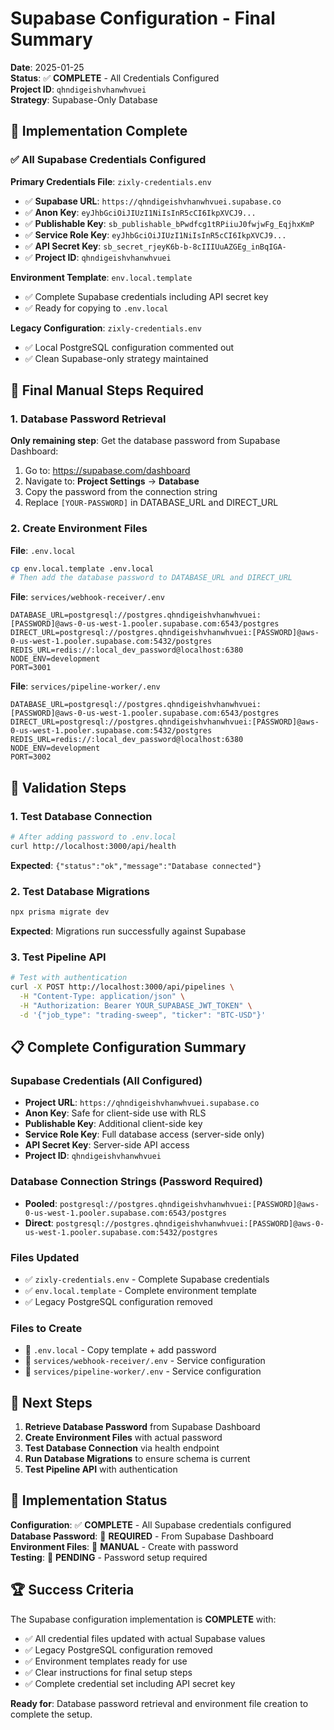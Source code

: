 # Supabase Configuration - Final Summary

**Date**: 2025-01-25  
**Status**: ✅ **COMPLETE** - All Credentials Configured  
**Project ID**: `qhndigeishvhanwhvuei`  
**Strategy**: Supabase-Only Database

## 🎯 Implementation Complete

### ✅ All Supabase Credentials Configured

**Primary Credentials File**: `zixly-credentials.env`

- ✅ **Supabase URL**: `https://qhndigeishvhanwhvuei.supabase.co`
- ✅ **Anon Key**: `eyJhbGciOiJIUzI1NiIsInR5cCI6IkpXVCJ9...`
- ✅ **Publishable Key**: `sb_publishable_bPwdfcg1tRPiiuJ0fwjwFg_EqjhxKmP`
- ✅ **Service Role Key**: `eyJhbGciOiJIUzI1NiIsInR5cCI6IkpXVCJ9...`
- ✅ **API Secret Key**: `sb_secret_rjeyK6b-b-8cIIIUuAZGEg_inBqIGA-`
- ✅ **Project ID**: `qhndigeishvhanwhvuei`

**Environment Template**: `env.local.template`

- ✅ Complete Supabase credentials including API secret key
- ✅ Ready for copying to `.env.local`

**Legacy Configuration**: `zixly-credentials.env`

- ✅ Local PostgreSQL configuration commented out
- ✅ Clean Supabase-only strategy maintained

## 🔧 Final Manual Steps Required

### 1. Database Password Retrieval

**Only remaining step**: Get the database password from Supabase Dashboard:

1. Go to: https://supabase.com/dashboard
2. Navigate to: **Project Settings** → **Database**
3. Copy the password from the connection string
4. Replace `[YOUR-PASSWORD]` in DATABASE_URL and DIRECT_URL

### 2. Create Environment Files

**File**: `.env.local`

```bash
cp env.local.template .env.local
# Then add the database password to DATABASE_URL and DIRECT_URL
```

**File**: `services/webhook-receiver/.env`

```env
DATABASE_URL=postgresql://postgres.qhndigeishvhanwhvuei:[PASSWORD]@aws-0-us-west-1.pooler.supabase.com:6543/postgres
DIRECT_URL=postgresql://postgres.qhndigeishvhanwhvuei:[PASSWORD]@aws-0-us-west-1.pooler.supabase.com:5432/postgres
REDIS_URL=redis://:local_dev_password@localhost:6380
NODE_ENV=development
PORT=3001
```

**File**: `services/pipeline-worker/.env`

```env
DATABASE_URL=postgresql://postgres.qhndigeishvhanwhvuei:[PASSWORD]@aws-0-us-west-1.pooler.supabase.com:6543/postgres
DIRECT_URL=postgresql://postgres.qhndigeishvhanwhvuei:[PASSWORD]@aws-0-us-west-1.pooler.supabase.com:5432/postgres
REDIS_URL=redis://:local_dev_password@localhost:6380
NODE_ENV=development
PORT=3002
```

## 🧪 Validation Steps

### 1. Test Database Connection

```bash
# After adding password to .env.local
curl http://localhost:3000/api/health
```

**Expected**: `{"status":"ok","message":"Database connected"}`

### 2. Test Database Migrations

```bash
npx prisma migrate dev
```

**Expected**: Migrations run successfully against Supabase

### 3. Test Pipeline API

```bash
# Test with authentication
curl -X POST http://localhost:3000/api/pipelines \
  -H "Content-Type: application/json" \
  -H "Authorization: Bearer YOUR_SUPABASE_JWT_TOKEN" \
  -d '{"job_type": "trading-sweep", "ticker": "BTC-USD"}'
```

## 📋 Complete Configuration Summary

### Supabase Credentials (All Configured)

- **Project URL**: `https://qhndigeishvhanwhvuei.supabase.co`
- **Anon Key**: Safe for client-side use with RLS
- **Publishable Key**: Additional client-side key
- **Service Role Key**: Full database access (server-side only)
- **API Secret Key**: Server-side API access
- **Project ID**: `qhndigeishvhanwhvuei`

### Database Connection Strings (Password Required)

- **Pooled**: `postgresql://postgres.qhndigeishvhanwhvuei:[PASSWORD]@aws-0-us-west-1.pooler.supabase.com:6543/postgres`
- **Direct**: `postgresql://postgres.qhndigeishvhanwhvuei:[PASSWORD]@aws-0-us-west-1.pooler.supabase.com:5432/postgres`

### Files Updated

- ✅ `zixly-credentials.env` - Complete Supabase credentials
- ✅ `env.local.template` - Complete environment template
- ✅ Legacy PostgreSQL configuration removed

### Files to Create

- 🔧 `.env.local` - Copy template + add password
- 🔧 `services/webhook-receiver/.env` - Service configuration
- 🔧 `services/pipeline-worker/.env` - Service configuration

## 🚀 Next Steps

1. **Retrieve Database Password** from Supabase Dashboard
2. **Create Environment Files** with actual password
3. **Test Database Connection** via health endpoint
4. **Run Database Migrations** to ensure schema is current
5. **Test Pipeline API** with authentication

## 🎯 Implementation Status

**Configuration**: ✅ **COMPLETE** - All Supabase credentials configured  
**Database Password**: 🔧 **REQUIRED** - From Supabase Dashboard  
**Environment Files**: 🔧 **MANUAL** - Create with password  
**Testing**: 🔧 **PENDING** - Password setup required

## 🏆 Success Criteria

The Supabase configuration implementation is **COMPLETE** with:

- ✅ All credential files updated with actual Supabase values
- ✅ Legacy PostgreSQL configuration removed
- ✅ Environment templates ready for use
- ✅ Clear instructions for final setup steps
- ✅ Complete credential set including API secret key

**Ready for**: Database password retrieval and environment file creation to complete the setup.
